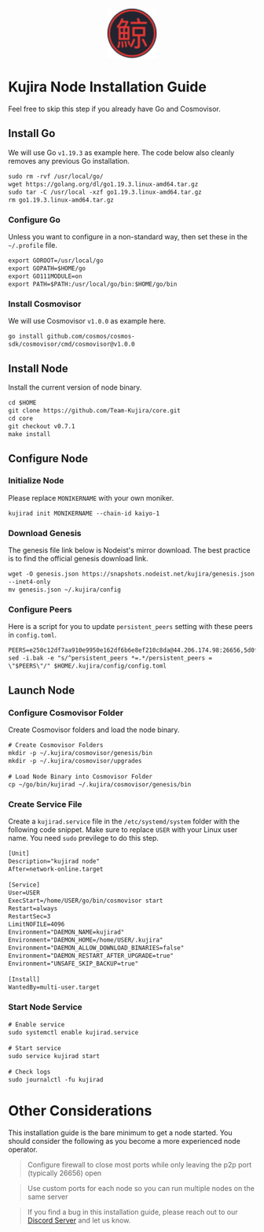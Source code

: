 <p align="center">
  <img height="100" height="auto" src="https://raw.githubusercontent.com/Nodeist/Kurulumlar/main/logos/kujira.png">
</p>



# Kujira Node Installation Guide
Feel free to skip this step if you already have Go and Cosmovisor.


## Install Go
We will use Go `v1.19.3` as example here. The code below also cleanly removes any previous Go installation.

```
sudo rm -rvf /usr/local/go/
wget https://golang.org/dl/go1.19.3.linux-amd64.tar.gz
sudo tar -C /usr/local -xzf go1.19.3.linux-amd64.tar.gz
rm go1.19.3.linux-amd64.tar.gz
```

### Configure Go
Unless you want to configure in a non-standard way, then set these in the `~/.profile` file.

```
export GOROOT=/usr/local/go
export GOPATH=$HOME/go
export GO111MODULE=on
export PATH=$PATH:/usr/local/go/bin:$HOME/go/bin
```


### Install Cosmovisor
We will use Cosmovisor `v1.0.0` as example here.

```
go install github.com/cosmos/cosmos-sdk/cosmovisor/cmd/cosmovisor@v1.0.0
```

## Install Node
Install the current version of node binary.

```
cd $HOME
git clone https://github.com/Team-Kujira/core.git
cd core
git checkout v0.7.1
make install
```

## Configure Node
### Initialize Node
Please replace `MONIKERNAME` with your own moniker.

```
kujirad init MONIKERNAME --chain-id kaiyo-1
```

### Download Genesis
The genesis file link below is Nodeist's mirror download. The best practice is to find the official genesis download link.

```
wget -O genesis.json https://snapshots.nodeist.net/kujira/genesis.json --inet4-only
mv genesis.json ~/.kujira/config
```

### Configure Peers
Here is a script for you to update `persistent_peers` setting with these peers in `config.toml`.
```
PEERS=e250c12df7aa910e9950e162df6b6e8ef210c8da@44.206.174.98:26656,5d0f0bc1c2d60f1d273165c5c8cefc3965c3d3c9@65.108.233.175:26656,a0927acbf1e931fc16e11e454b328c991e56d3fe@51.89.155.17:44656,0743497e30049ac8d59fee5b2ab3a49c3824b95c@198.244.200.196:26656,0179a6055fc1e36053facef08766d06186f3cd33@65.21.200.224:11856,338d79e24ce36a9580ce3e9fce8eeb84e0e6f17b@65.108.130.171:26656,2e3c72b0b6f3007a109e78864e22661dd7071c06@38.242.130.118:26656,129771a48f43b83c6144c7d282ad1da62434cc07@15.204.197.12:26656,b12591db8b67f7a78b2834b5c122299fdb6c8deb@65.108.201.154:2060,1a781f294b8c30ab0b4e54494359263e9b389ebb@141.94.219.133:11756,33029bd94bc0251ca686f4e69cf24a1c6fdcb68e@176.191.97.120:28656,e726816f42831689eab9378d5d577f1d06d25716@176.9.188.21:26656,da2673cf09dc2c124947827f4cf5e7c17114d504@142.132.202.98:26656,ecafd5cadaf3526a588550a7bc343ce2670c988d@185.16.39.231:26656,030f65339defb01b0e3ddaeaa54cbeac00dd0c74@185.182.193.89:26656,b8e8c1738a49cd6143cf83287a5087c2618ebca0@141.95.47.82:30256,26d19e5b3f3a5ebafe827dabca4ef008d9c5e6fd@168.119.15.94:26656,98a6a264d2f2f5093d317f09e71036e62aa73906@107.181.235.66:20656,d6f2eee997d108d4fde5683e31d678427376dfce@77.68.27.75:26656,ffac364ae5a9a730b49f02ba95b11878f76b7043@135.125.189.131:31095,b802fbfb83d6400639f17f2883f30a46ee6b05ad@51.210.223.185:32095,fa57c7c253be46ad9f696ee2f2c1d72cbc6a1591@146.59.52.135:31095,b209c0495852ccaa810b9ae8f65f2e404333dac1@217.174.247.59:15602,644c346a03df3dc587ae190d7d944b96a31f5eef@198.244.179.125:30329,a9a4c977ec9f4bf907ce4dc74546de166bb40497@51.81.208.63:26656,eb9742d81b436b95e324816794229a9efdaf8ea8@142.132.155.170:26656,b21f57d5054aaa4cf8e3599bbe13719a47cc02d4@141.94.193.12:14656,b1f66cdee3f626faf187f91699d82bfb9e111e42@146.59.81.18:30256,4ae125f9c9b8e2f1ac83749c2209e26056b97851@65.108.238.103:11856,15679999b404a9ee027dc9f5e795d6c4fddb6cee@51.91.152.102:20000,66c551ebcb68fe343c7e2720593dc47426813a68@93.189.30.101:26656,177872437b2a31ebb0fb740ba5bd32b0be99e280@5.79.74.229:31095,ccffabe81f2de8a81e171f93fe1209392bf9993f@65.108.234.59:26656,b80cf7882c8cab4894d41ccd4f5a00406d8b5f7d@146.59.52.48:30095,d3427d444b6909529d73025fe32a73dfea7b90d1@148.251.85.115:26656,89757803f40da51678451735445ad40d5b15e059@169.155.45.187:26656,4018be5af4189573366762fa168826b4408418db@135.125.188.17:32095,f46cdadb43b2078fba2a8b261e0109c18967fdaf@95.214.55.140:21156,c62e0701155a690616fcd3a57fa2fda444840561@65.108.76.242:32095,f6d0d3ac0c748a343368705c37cf51140a95929b@146.59.81.204:36656,471518432477e31ea348af246c0b54095d41352c@88.198.131.126:26656,3a7733d4b670a672db326bd6e5f8ae37e14a3dbd@138.201.226.227:26656,377510fb7c0ee3cacd1a46dbf13b45a4e1525fa6@141.95.124.226:32011,28c1c1a9183abf671cb0a8f6965c67428854665c@198.244.202.166:26656,3d150f6a71caca5607daff69c9049c04c37da64e@51.210.223.186:30095,d6d14f99ef25c8ffee6fa4afca40fece0c1ab9fe@107.181.229.154:20656,9dc8a19299064e8d5a414a1fc25dd0d12d9871c8@138.201.16.240:30095,380243e75be25ef7882f9f83f8215358a1622d4d@162.55.92.114:2140,82588f011491c6100d922d133f52fc23460b9231@95.217.91.238:26656,f62a0842be95a33b191879c977eed2072e37926b@57.128.20.147:30256
sed -i.bak -e "s/^persistent_peers *=.*/persistent_peers = \"$PEERS\"/" $HOME/.kujira/config/config.toml
```

## Launch Node
### Configure Cosmovisor Folder
Create Cosmovisor folders and load the node binary.

```
# Create Cosmovisor Folders
mkdir -p ~/.kujira/cosmovisor/genesis/bin
mkdir -p ~/.kujira/cosmovisor/upgrades

# Load Node Binary into Cosmovisor Folder
cp ~/go/bin/kujirad ~/.kujira/cosmovisor/genesis/bin
```

### Create Service File
Create a `kujirad.service` file in the `/etc/systemd/system` folder with the following code snippet. Make sure to replace `USER` with your Linux user name. You need `sudo` previlege to do this step.

```
[Unit]
Description="kujirad node"
After=network-online.target

[Service]
User=USER
ExecStart=/home/USER/go/bin/cosmovisor start
Restart=always
RestartSec=3
LimitNOFILE=4096
Environment="DAEMON_NAME=kujirad"
Environment="DAEMON_HOME=/home/USER/.kujira"
Environment="DAEMON_ALLOW_DOWNLOAD_BINARIES=false"
Environment="DAEMON_RESTART_AFTER_UPGRADE=true"
Environment="UNSAFE_SKIP_BACKUP=true"

[Install]
WantedBy=multi-user.target
```

### Start Node Service
```
# Enable service
sudo systemctl enable kujirad.service

# Start service
sudo service kujirad start

# Check logs
sudo journalctl -fu kujirad
```

# Other Considerations
This installation guide is the bare minimum to get a node started. You should consider the following as you become a more experienced node operator.



> Configure firewall to close most ports while only leaving the p2p port (typically 26656) open

> Use custom ports for each node so you can run multiple nodes on the same server

> If you find a bug in this installation guide, please reach out to our [Discord Server](https://discord.gg/yV2nEunsTY) and let us know.
